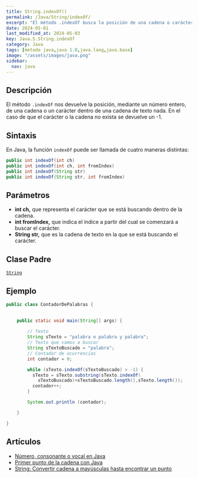```yaml
---
title: String.indexOf()
permalink: /Java/String/indexOf/
excerpt: "El método .indexOf busca la posición de una cadena o carácter en un texto. Devuelve un número entero, -1 si no se encuentra."
date: 2024-05-01
last_modified_at: 2024-05-03
key: Java.S.String.indexOf
category: Java
tags: [metodo java,java 1.0,java.lang,java.base]
image: "/assets/images/java.png"
sidebar:
  nav: java
---
```


## Descripción


El método `.indexOf` nos devuelve la posición, mediante un número entero, de una cadena o un carácter dentro de una cadena de texto nada. En el caso de que el carácter o la cadena no exista se devuelve un -1.


## Sintaxis


En Java, la función `indexOf` puede ser llamada de cuatro maneras distintas:


```java
public int indexOf(int ch)
public int indexOf(int ch, int fromIndex)
public int indexOf(String str)
public int indexOf(String str, int fromIndex)
```


## Parámetros

- **int ch,** que representa el carácter que se está buscando dentro de la cadena.
- **int fromIndex,** que indica el índice a partir del cual se comenzará a buscar el carácter.
- **String str,** que es la cadena de texto en la que se está buscando el carácter.

## Clase Padre


[`String`](https://www.w3api.com/Java/String/)


## Ejemplo


```java
public class ContadorDePalabras {

	
	public static void main(String[] args) {
		
	    // Texto
	    String sTexto = "palabra o palabra y palabra";
	    // Texto que vamos a buscar
	    String sTextoBuscado = "palabra";
	    // Contador de ocurrencias 
	    int contador = 0;

	    while (sTexto.indexOf(sTextoBuscado) > -1) {
	      sTexto = sTexto.substring(sTexto.indexOf(
	        sTextoBuscado)+sTextoBuscado.length(),sTexto.length());
	      contador++; 
	    }

	    System.out.println (contador);

	}

}


```


## Artículos

- [Número, consonante o vocal en Java](http://lineadecodigo.com/java/numero-consonante-o-vocal-en-java/)
- [Primer punto de la cadena con Java](http://lineadecodigo.com/java/primer-punto-de-la-cadena-con-java/)
- [String: Convertir cadena a mayúsculas hasta encontrar un punto](http://lineadecodigo.com/java/string-convertir-cadena-a-mayusculas-hasta-encontrar-un-punto/)
